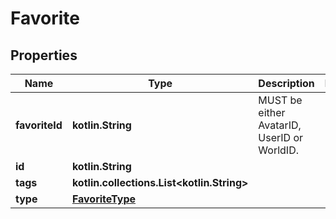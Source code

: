 
# Favorite

## Properties
Name | Type | Description | Notes
------------ | ------------- | ------------- | -------------
**favoriteId** | **kotlin.String** | MUST be either AvatarID, UserID or WorldID. | 
**id** | **kotlin.String** |  | 
**tags** | **kotlin.collections.List&lt;kotlin.String&gt;** |  | 
**type** | [**FavoriteType**](FavoriteType.md) |  | 



